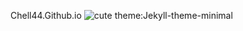 Chell44.Github.io
![cute](https://www.pixelstalk.net/cute-kawaii-wallpapers-for-mobile/)
theme:Jekyll-theme-minimal
